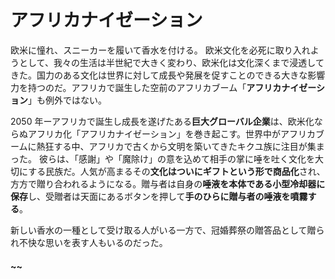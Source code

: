 # アフリカナイゼーション


欧米に憧れ、スニーカーを履いて香水を付ける。
欧米文化を必死に取り入れようとして、我々の生活は半世紀で大きく変わり、欧米化は文化深くまで浸透してきた。国力のある文化は世界に対して成長や発展を促すことのできる大きな影響力を持つのだ。アフリカで誕生した空前のアフリカブーム「**アフリカナイゼーション**」も例外ではない。


2050 年ーアフリカで誕生し成長を遂げたある**巨大グローバル企業**は、欧米化ならぬアフリカ化「アフリカナイゼーション」を巻き起こす。世界中がアフリカブームに熱狂する中、アフリカで古くから文明を築いてきたキクユ族に注目が集まった。
彼らは、「感謝」や「魔除け」の意を込めて相手の掌に唾を吐く文化を大切にする民族だ。人気が高まるその**文化はついにギフトという形で商品化**され、方方で贈り合われるようになる。贈与者は自身の**唾液を本体である小型冷却器に保存**し、受贈者は天面にあるボタンを押して**手のひらに贈与者の唾液を噴霧する**。


新しい香水の一種として受け取る人がいる一方で、冠婚葬祭の贈答品として贈られ不快な思いを表す人もいるのだった。

#### ~~